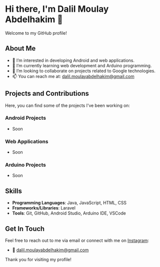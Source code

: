 # Hi there, I'm Dalil Moulay Abdelhakim 👋

Welcome to my GitHub profile!

## About Me

- 👀 I’m interested in developing Android and web applications.
- 🌱 I’m currently learning web development and Arduino programming.
- 💞️ I’m looking to collaborate on projects related to Google technologies.
- 📫 You can reach me at: dalil.moulayabdelhakim@gmail.com

## Projects and Contributions

Here, you can find some of the projects I've been working on:

### Android Projects
- Soon

### Web Applications
- Soon

### Arduino Projects
- Soon

## Skills
- **Programming Languages**: Java, JavaScript, HTML, CSS
- **Frameworks/Libraries**: Laravel
- **Tools**: Git, GitHub, Android Studio, Arduino IDE, VSCode

## Get In Touch

Feel free to reach out to me via email or connect with me on [Instagram](https://www.instagram.com/dl__hakim):

- 📧 dalil.moulayabdelhakim@gmail.com

Thank you for visiting my profile!

<!---
dalil-moulayabdelhakim-dev/dalil-moulayabdelhakim-dev is a ✨ special ✨ repository because its `README.md` (this file) appears on your GitHub profile.
You can click the Preview link to take a look at your changes.
--->
